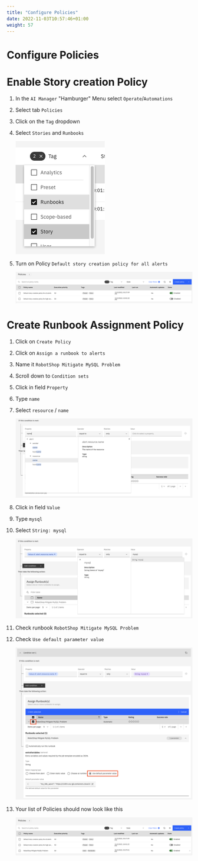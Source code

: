 ```yaml
---
title: "Configure Policies"
date: 2022-11-03T10:57:46+01:00
weight: 57
---
```


# Configure Policies

# Enable Story creation Policy


1. In the `AI Manager` "Hamburger" Menu select `Operate`/`Automations`
1. Select tab `Policies`
1. Click on the `Tag` dropdown
1. Select `Stories` and `Runbooks`

	![K8s CNI](/pics/33_policy.png)

1. Turn on Policy `Default story creation policy for all alerts` 

	![K8s CNI](/pics/34_policy.png)


# Create Runbook Assignment Policy


1. Click on `Create Policy`
1. Click on `Assign a runbook to alerts`
1. Name it `RobotShop Mitigate MySQL Problem`
1. Scroll down to `Condition sets`
1. Click in field  `Property`
1. Type `name`
1. Select `resource` / `name`

	![K8s CNI](/pics/35_runbook.png)


1. Click in field  `Value`
1. Type `mysql`
1. Select `String: mysql`

	![K8s CNI](/pics/36_runbook.png)


1. Check runbook `RobotShop Mitigate MySQL Problem`
1. Check `Use default parameter value`


	![K8s CNI](/pics/37_runbook.png)


1. Your list of Policies should now look like this

	![K8s CNI](/pics/38_runbook.png)


